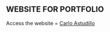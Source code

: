 ## WEBSITE FOR PORTFOLIO

Access the website = [Carlo Astudillo](https://ast2u.github.io/CarloAstudillo-Portfolio-Website/)
